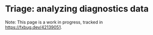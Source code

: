 # Triage: analyzing diagnostics data

Note: This page is a work in progress, tracked in https://fxbug.dev/42139051.
